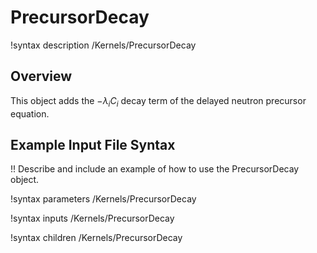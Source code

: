 # PrecursorDecay

!syntax description /Kernels/PrecursorDecay

## Overview

This object adds the $-\lambda_i C_i$ decay term of the delayed neutron precursor equation.

## Example Input File Syntax

!! Describe and include an example of how to use the PrecursorDecay object.

!syntax parameters /Kernels/PrecursorDecay

!syntax inputs /Kernels/PrecursorDecay

!syntax children /Kernels/PrecursorDecay
